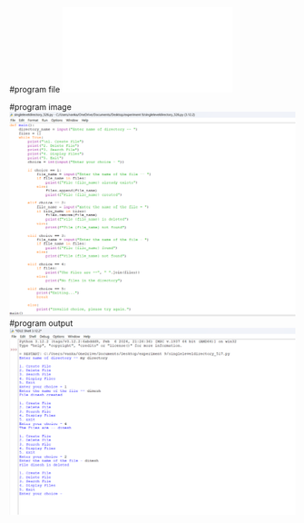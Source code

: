 #program file
![program file](singleleveldirectory_526.py)

#program image
![program image](singleleveldirectory_program.png)
#program output
![program output](singleleveldirectory_output.png)





